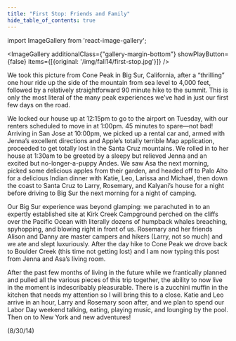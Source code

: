 ```yaml
---
title: "First Stop: Friends and Family"
hide_table_of_contents: true
---
```


import ImageGallery from 'react-image-gallery';

<ImageGallery additionalClass={"gallery-margin-bottom"} showPlayButton={false} items={[{original: '/img/fall14/first-stop.jpg'}]} />

We took this picture from Cone Peak in Big Sur, California, after a “thrilling” one hour ride up the side of the mountain from sea level to 4,000 feet, followed by a relatively straightforward 90 minute hike to the summit.   This is only the most literal of the many peak experiences we’ve had in just our first few days on the road.

We locked our house up at 12:15pm to go to the airport on Tuesday, with our renters scheduled to move in at 1:00pm.  45 minutes to spare—not bad!  Arriving in San Jose at 10:00pm, we picked up a rental car and, armed with Jenna’s excellent directions and Apple’s totally terrible Map application, proceeded to get totally lost in the Santa Cruz mountains.  We rolled in to her house at 1:30am to be greeted by a sleepy but relieved Jenna and an excited but no-longer-a-puppy Andes. We saw Asa the next morning, picked some delicious apples from their garden, and headed off to Palo Alto for a delicious Indian dinner with Katie, Leo, Larissa and Michael, then down the coast to Santa Cruz to Larry, Rosemary, and Kalyani’s house for a night before driving to Big Sur the next morning for a night of camping.

Our Big Sur experience was beyond glamping: we parachuted in to an expertly established site at Kirk Creek Campground perched on the cliffs over the Pacific Ocean with literally dozens of humpback whales breaching, spyhopping, and blowing right in front of us.  Rosemary and her friends Alison and Danny are master campers and hikers (Larry, not so much) and we ate and slept luxuriously.  After the day hike to Cone Peak we drove back to Boulder Creek (this time not getting lost) and I am now typing this post from Jenna and Asa’s living room.

After the past few months of living in the future while we frantically planned and pulled all the various pieces of this trip together, the ability to now live in the moment is indescribably pleasurable.  There is a zucchini muffin in the kitchen that needs my attention so I will bring this to a close.  Katie and Leo arrive in an hour, Larry and Rosemary soon after, and we plan to spend our Labor Day weekend talking, eating, playing music, and lounging by the pool.  Then on to New York and new adventures!

(8/30/14)


